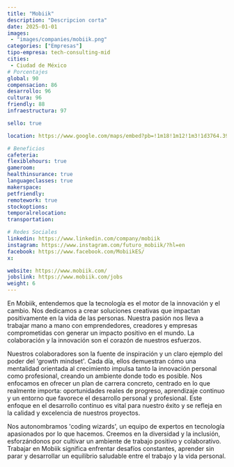 ```yaml
---
title: "Mobiik"
description: "Descripcion corta"
date: 2025-01-01
images: 
 - "images/companies/mobiik.png"
categories: ["Empresas"]
tipo-empresa: tech-consulting-mid
cities: 
 - Ciudad de México
# Porcentajes  
global: 90
compensacion: 86
desarrollo: 96
cultura: 96
friendly: 88
infraestructura: 97 

sello: true

location: https://www.google.com/maps/embed?pb=!1m18!1m12!1m3!1d3764.395909898189!2d-99.18317222501534!3d19.352002581910234!2m3!1f0!2f0!3f0!3m2!1i1024!2i768!4f13.1!3m3!1m2!1s0x85d1ff9b3a36d923%3A0x2660d46ddf2f9b24!2sMobiik!5e0!3m2!1ses-419!2smx!4v1738019532673!5m2!1ses-419!2smx

# Beneficios
cafeteria: 
flexiblehours: true
gameroom: 
healthinsurance: true
languageclasses: true
makerspace: 
petfriendly: 
remotework: true
stockoptions: 
temporalrelocation: 
transportation: 

# Redes Sociales
linkedin: https://www.linkedin.com/company/mobiik
instagram: https://www.instagram.com/futuro_mobiik/?hl=en
facebook: https://www.facebook.com/MobiikES/
x: 

website: https://www.mobiik.com/
jobslink: https://www.mobiik.com/jobs
weight: 6
---
```


En Mobiik, entendemos que la tecnología es el motor de la innovación y el cambio. Nos dedicamos a crear soluciones creativas que impactan positivamente en la vida de las personas. Nuestra pasión nos lleva a trabajar mano a mano con emprendedores, creadores y empresas comprometidas con generar un impacto positivo en el mundo. La colaboración y la innovación son el corazón de nuestros esfuerzos.

Nuestros colaboradores son la fuente de inspiración y un claro ejemplo del poder del 'growth mindset'. Cada día, ellos demuestran cómo una mentalidad orientada al crecimiento impulsa tanto la innovación personal como profesional, creando un ambiente donde todo es posible. Nos enfocamos en ofrecer un plan de carrera concreto, centrado en lo que realmente importa: oportunidades reales de progreso, aprendizaje continuo y un entorno que favorece el desarrollo personal y profesional. Este enfoque en el desarrollo continuo es vital para nuestro éxito y se refleja en la calidad y excelencia de nuestros proyectos.

Nos autonombramos 'coding wizards', un equipo de expertos en tecnología apasionados por lo que hacemos. Creemos en la diversidad y la inclusión, esforzándonos por cultivar un ambiente de trabajo positivo y colaborativo. Trabajar en Mobiik significa enfrentar desafíos constantes, aprender sin parar y desarrollar un equilibrio saludable entre el trabajo y la vida personal.